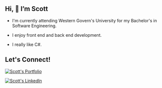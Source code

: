 ## Hi, 👋 I’m Scott
- I'm currently attending Western Govern's University for my Bachelor's in Software Engineering.

- I enjoy front end and back end development.

- I really like C#.


## Let's Connect!


[![Scott's Portfolio](https://img.shields.io/badge/scott%20peters-123?style=for-the-badge&logo=linkedin&color=orange&label=portfolio)](https://www.scottpeters.dev)



[![Scott's LinkedIn](https://img.shields.io/badge/scott%20peters-123?style=for-the-badge&logo=linkedin&color=blue&label=linkedin)](https://www.linkedin.com/in/scott-peters-b93919223/)
